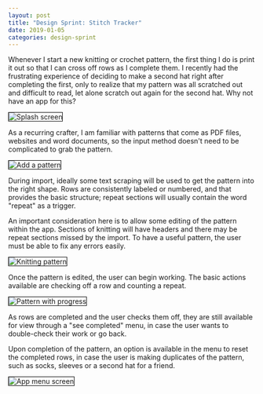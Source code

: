 ```yaml
---
layout: post
title: "Design Sprint: Stitch Tracker"
date: 2019-01-05
categories: design-sprint
---
```


 Whenever I start a new knitting or crochet pattern, the first thing I do is print it out so that I can cross off rows as I complete them. I recently had the frustrating experience of deciding to make a second hat right after completing the first, only to realize that my pattern was all scratched out and difficult to read, let alone scratch out again for the second hat. Why not have an app for this?

 <img src="/jaschiroo/images/sprints/stitch/splash.png"
      alt="Splash screen"
      style="max-width:50%;height:auto;border:1px solid black;" />

 As a recurring crafter, I am familiar with patterns that come as PDF files, websites and word documents, so the input method doesn't need to be complicated to grab the pattern.

 <img src="/jaschiroo/images/sprints/stitch/addpattern.png"
      alt="Add a pattern"
      style="max-width:50%;height:auto;border:1px solid black;" />

During import, ideally some text scraping will be used to get the pattern into the right shape. Rows are consistently labeled or numbered, and that provides the basic structure; repeat sections will usually contain the word "repeat" as a trigger.

An important consideration here is to allow some editing of the pattern within the app. Sections of knitting will have headers and there may be repeat sections missed by the import. To have a useful pattern, the user must be able to fix any errors easily.

<img src="/jaschiroo/images/sprints/stitch/pattern.png"
     alt="Knitting pattern"
     style="max-width:50%;height:auto;border:1px solid black;" />

Once the pattern is edited, the user can begin working. The basic actions available are checking off a row and counting a repeat.

<img src="/jaschiroo/images/sprints/stitch/completed.png"
     alt="Pattern with progress"
     style="max-width:50%;height:auto;border:1px solid black;" />

As rows are completed and the user checks them off, they are still available for view through a "see completed" menu, in case the user wants to double-check their work or go back.

Upon completion of the pattern, an option is available in the menu to reset the completed rows, in case the user is making duplicates of the pattern, such as socks, sleeves or a second hat for a friend.

<img src="/jaschiroo/images/sprints/stitch/menu.png"
     alt="App menu screen"
     style="max-width:50%;height:auto;border:1px solid black;" />
